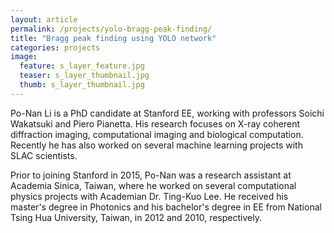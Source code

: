 ```yaml
---
layout: article
permalink: /projects/yolo-bragg-peak-finding/
title: "Bragg peak finding using YOLO network"
categories: projects
image:
  feature: s_layer_feature.jpg
  teaser: s_layer_thumbnail.jpg
  thumb: s_layer_thumbnail.jpg
---
```


Po-Nan Li is a PhD candidate at Stanford EE, working with professors Soichi Wakatsuki and Piero Pianetta. His research focuses on X-ray coherent diffraction imaging, computational imaging and biological computation. Recently he has also worked on several machine learning projects with SLAC scientists.

Prior to joining Stanford in 2015, Po-Nan was a research assistant at Academia Sinica, Taiwan, where he worked on several computational physics projects with Academian Dr. Ting-Kuo Lee. He received his master's degree in Photonics and his bachelor's degree in EE from National Tsing Hua University, Taiwan, in 2012 and 2010, respectively.
